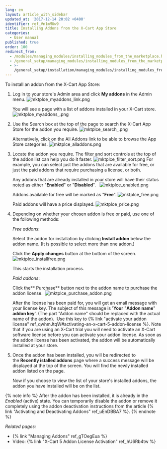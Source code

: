 ```yaml
---
lang: en
layout: article_with_sidebar
updated_at: '2017-12-14 20:02 +0400'
identifier: ref_Vn1mMUw9
title: Installing Addons from the X-Cart App Store
categories:
  - User manual
published: true
order: 100
redirect_from:
  - /modules/managing_modules/installing_modules_from_the_marketplace.html
  - /general_setup/managing_modules/installing_modules_from_the_marketplace.html
  - >-
    /general_setup/installation/managing_modules/installing_modules_from_the_marketplace.html
---
```

To install an addon from the X-Cart App Store:

1.  Log in to your store's Admin area and click **My addons** in the Admin menu.
    ![mktplce_myaddons_link.png]({{site.baseurl}}/attachments/ref_Vn1mMUw9/mktplce_myaddons_link.png)
    
    You will see a page with a list of addons installed in your X-Cart store.
    ![mktplce_myaddons_.png]({{site.baseurl}}/attachments/ref_Vn1mMUw9/mktplce_myaddons_.png)

2. Use the Search box at the top of the page to search the X-Cart App Store for the addon you require. 
    ![mktplce_search_.png]({{site.baseurl}}/attachments/ref_Vn1mMUw9/mktplce_search_.png)

    Alternatively, click on the All Addons link to be able to browse the App Store categories.
    ![mktplce_alladdons.png]({{site.baseurl}}/attachments/ref_Vn1mMUw9/mktplce_alladdons.png)

3. Locate the addon you require. The filter and sort controls at the top of the addon list can help you do it faster.
    ![mktplce_filter_sort.png]({{site.baseurl}}/attachments/ref_Vn1mMUw9/mktplce_filter_sort.png)
    For example, you can select just the addons that are available for free, or just the paid addons that require purchasing a license, or both.
    
    Any addons that are already installed in your store will have their status noted as either  "**Enabled**" or "**Disabled**".  
    ![mktplce_enabled.png]({{site.baseurl}}/attachments/ref_Vn1mMUw9/mktplce_enabled.png)
    
    Addons available for free will be marked as "**Free**". 
    ![mktplce_free.png]({{site.baseurl}}/attachments/ref_Vn1mMUw9/mktplce_free.png)

    Paid addons will have a price displayed.
    ![mktplce_price.png]({{site.baseurl}}/attachments/ref_Vn1mMUw9/mktplce_price.png)
   
4.  Depending on whether your chosen addon is free or paid, use one of the following methods:

    _Free addons_: 
    
    Select the addon for installation by clicking **Install addon** below the addon name. (It is possible to select more than one addon.)
    
    Click the **Apply changes** button at the bottom of the screen.
    ![mktplce_installfree.png]({{site.baseurl}}/attachments/ref_Vn1mMUw9/mktplce_installfree.png)

    This starts the installation process. 

    _Paid addons_: 
    
    Click the** Purchase** button next to the addon name to purchase the addon license. 
    ![mktplce_purchase_addon.png]({{site.baseurl}}/attachments/ref_Vn1mMUw9/mktplce_purchase_addon.png)
    
    After the license has been paid for, you will get an email message with your license key. The subject of this message is '**Your** "**Addon name**" **addon key**'. (The part "Addon name" should be replaced with the actual name of the addon). 
    Use this key to {% link "activate your addon license" ref_qwhmJtqW#activating-an-x-cart-5-addon-license %}. 
    Note that if you are using an X-Cart trial you will need to activate an X-Cart software license before you can activate your addon license. 
    As soon as the addon license has been activated, the addon will be automatically installed at your store.

5.  Once the addon has been installed, you will be redirected to the **Recently istalled addons** page where a success message will be displayed at the top of the screen. You will find the newly installed addon listed on the page.

    Now if you choose to view the list of your store's installed addons, the addon you have installed will be on the list. 

   {% note info %}
   After the addon has been installed, it is already in the _Enabled_ (active) state. You can temporarily disable the addon or remove it completely using the addon deactivation instructions from the article {% link "Activating and Deactivating Addons" ref_uEnDBBA7 %}.
   {% endnote %}

_Related pages:_

*   {% link "Managing Addons" ref_gTOegEua %}
*   Video: {% link "X-Cart 5 Addon License Activation" ref_hU6Rb4tw %}
